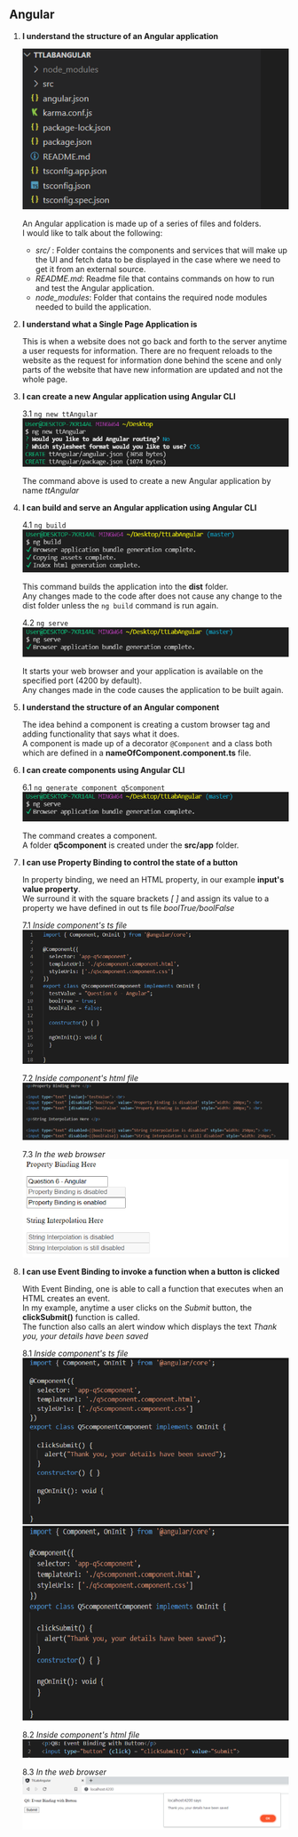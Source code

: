 ## Angular

1. **I understand the structure of an Angular application**

    ![Angular structure](images/angular_structure.PNG)
    
    An Angular application is made up of a series of files and folders.  
    I would like to talk about the following:  
    - _src/_ : Folder contains the components and services that will make up the UI and fetch data to be displayed in the case where we need to get it from an external source.  
    - _README.md_: Readme file that contains commands on how to run and test the Angular application.  
    - _node\_modules_: Folder that contains the required node modules needed to build the application.    



2. **I understand what a Single Page Application is**

    This is when a website does not go back and forth to the server anytime a user requests for information.
    There are no frequent reloads to the website as the request for information done behind the scene and only parts of the website that have new information are updated and not the whole page.  



3. **I can create a new Angular application using Angular CLI**

    3.1 ``ng new ttAngular``  
    ![ng new ttAngular](images/ng_new_ttAngular.PNG)

    The command above is used to create a new Angular application by name _ttAngular_


4. **I can build and serve an Angular application using Angular CLI**  

    4.1 ``ng build``  
    ![ng build](images/ng_build.PNG)  

    This command builds the application into the **dist** folder.  
    Any changes made to the code after does not cause any change to the dist folder unless the ``ng build`` command is run again.

    4.2 ``ng serve``  
    ![ng serve](images/ng_serve.PNG)  

    It starts your web browser and your application is available on the specified port (4200 by default).  
    Any changes made in the code causes the application to be built again.


5. **I understand the structure of an Angular component**  

    The idea behind a component is creating a custom browser tag and adding functionality that says what it does.  
    A component is made up of a decorator ``@Component`` and a class both which are defined in a **nameOfComponent.component.ts** file.  


6. **I can create components using Angular CLI**  

    6.1 ``ng generate component q5component``  
    ![ng serve](images/ng_serve.PNG)  

    The command creates a component.  
    A folder **q5component** is created under the **src/app** folder.  


7. **I can use Property Binding to control the state of a button**  

    In property binding, we need an HTML property, in our example **input's value property**.  
    We surround it with the square brackets _[  ]_ and assign its value to a property we have defined in out ts file _boolTrue/boolFalse_
    
    7.1 _Inside component's ts file_  
    ![q5component.component.ts](images/ng_property_build_component_ts.PNG)   

    7.2 _Inside component's html file_  
    ![q5component.component.html](images/ng_property_build_component_html.PNG)  

    7.3 _In the web browser_  
    ![In the web browser](images/ng_property_build_component_web_browser.PNG)  


8. **I can use Event Binding to invoke a function when a button is clicked**  

    With Event Binding, one is able to call a function that executes when an HTML creates an event.  
    In my example, anytime a user clicks on the _Submit_ button, the **clickSubmit()** function is called.  
    The function also calls an alert window which displays the text _Thank you, your details have been saved_  

    8.1 _Inside component's ts file_  
    ![q5component.component.ts](images/ng_event_binding_button_ts.PNG)   
    <img src="https://github.com/maryjonah-turntabl/Foundations-Checklist/blob/main/angular/images/ng_event_binding_button_ts.PNG" width="600" height="350">

    8.2 _Inside component's html file_  
    ![q5component.component.html](images/ng_event_binding_button_html.PNG)  

    8.3 _In the web browser_  
    ![In the web browser](images/ng_event_binding_button_browser.PNG)  


